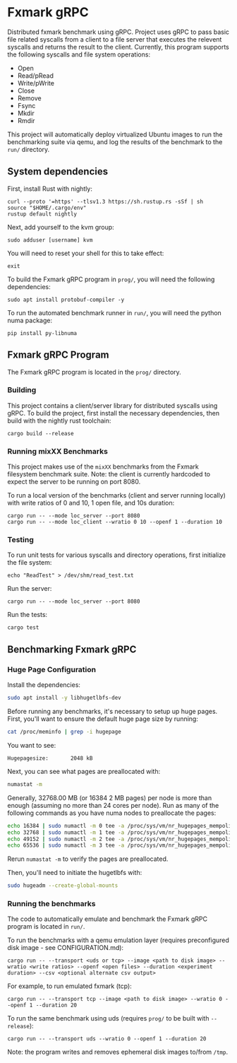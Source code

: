 # Fxmark gRPC

Distributed fxmark benchmark using gRPC. Project uses gRPC to pass basic file related syscalls from a client to a file server that executes the relevent syscalls and returns the result to the client. Currently, this program supports the following syscalls and file system operations:

- Open
- Read/pRead
- Write/pWrite
- Close
- Remove
- Fsync
- Mkdir
- Rmdir

This project will automatically deploy virtualized Ubuntu images to run the benchmarking suite via qemu, and log the results of the benchmark to the ```run/``` directory.

## System dependencies

First, install Rust with nightly:
```
curl --proto '=https' --tlsv1.3 https://sh.rustup.rs -sSf | sh
source "$HOME/.cargo/env"
rustup default nightly
```
Next, add yourself to the kvm group:
```
sudo adduser [username] kvm
```
You will need to reset your shell for this to take effect:
```
exit
```
To build the Fxmark gRPC program in ```prog/```, you will need the following dependencies:
```
sudo apt install protobuf-compiler -y
```
To run the automated benchmark runner in ```run/```, you will need the python numa package:
```
pip install py-libnuma
```

## Fxmark gRPC Program

The Fxmark gRPC program is located in the ```prog/``` directory.

### Building

This project contains a client/server library for distributed syscalls using gRPC. To build the project, first install the necessary dependencies, then build with the nightly rust toolchain:
```
cargo build --release
```

### Running mixXX Benchmarks

This project makes use of the ```mixXX``` benchmarks from the Fxmark filesystem benchmark suite. Note: the client is currently hardcoded to expect the server to be running on port 8080.

To run a local version of the benchmarks (client and server running locally) with write ratios of 0 and 10, 1 open file, and 10s duration:
```
cargo run -- --mode loc_server --port 8080 
cargo run -- --mode loc_client --wratio 0 10 --openf 1 --duration 10
```

### Testing

To run unit tests for various syscalls and directory operations, first initialize the file system:
```
echo "ReadTest" > /dev/shm/read_test.txt
```
Run the server:
```
cargo run -- --mode loc_server --port 8080
```
Run the tests:
```
cargo test
```

## Benchmarking Fxmark gRPC

### Huge Page Configuration

Install the dependencies:
```bash
sudo apt install -y libhugetlbfs-dev
```

Before running any benchmarks, it's necessary to setup up huge pages.
First, you'll want to ensure the default huge page size by running:
```bash
cat /proc/meminfo | grep -i hugepage
```
You want to see:
```
Hugepagesize:       2048 kB
```

Next, you can see what pages are preallocated with:
```bash
numastat -m
```

Generally, 32768.00 MB (or 16384 2 MB pages) per node is more than enough (assuming no more than 24 cores per node).
Run as many of the following commands as you have numa nodes to preallocate the pages:

```bash
echo 16384 | sudo numactl -m 0 tee -a /proc/sys/vm/nr_hugepages_mempolicy
echo 32768 | sudo numactl -m 1 tee -a /proc/sys/vm/nr_hugepages_mempolicy
echo 49152 | sudo numactl -m 2 tee -a /proc/sys/vm/nr_hugepages_mempolicy
echo 65536 | sudo numactl -m 3 tee -a /proc/sys/vm/nr_hugepages_mempolicy
```

Rerun ```numastat -m``` to verify the pages are preallocated.

Then, you'll need to initiate the hugetlbfs with:
```bash
sudo hugeadm --create-global-mounts
```

### Running the benchmarks

The code to automatically emulate and benchmark the Fxmark gRPC program is located in ```run/```.

To run the benchmarks with a qemu emulation layer (requires preconfigured disk image - see CONFIGURATION.md):
```
cargo run -- --transport <uds or tcp> --image <path to disk image> --wratio <write ratios> --openf <open files> --duration <experiment duration> --csv <optional alternate csv output>
```
For example, to run emulated fxmark (tcp):
```
cargo run -- --transport tcp --image <path to disk image> --wratio 0 --openf 1 --duration 20
```
To run the same benchmark using uds (requires ```prog/``` to be built with ```--release```):
```
cargo run -- --transport uds --wratio 0 --openf 1 --duration 20
```
Note: the program writes and removes ephemeral disk images to/from ```/tmp```.
